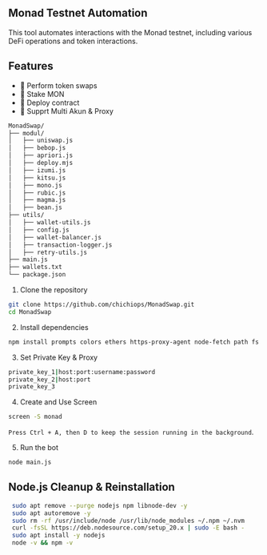 ## Monad Testnet Automation

This tool automates interactions with the Monad testnet, including various DeFi operations and token interactions.

## Features
- 💱 Perform token swaps
- 🏦 Stake MON
- 🦉 Deploy contract 
- 💎 Supprt Multi Akun & Proxy 

```bash
MonadSwap/
├── modul/
│   ├── uniswap.js
│   ├── bebop.js
│   ├── apriori.js
│   ├── deploy.mjs
│   ├── izumi.js
│   ├── kitsu.js
│   ├── mono.js
│   ├── rubic.js
│   ├── magma.js
│   ├── bean.js
├── utils/
│   ├── wallet-utils.js
│   ├── config.js
│   ├── wallet-balancer.js
│   ├── transaction-logger.js
│   ├── retry-utils.js
├── main.js
├── wallets.txt
└── package.json
```
1. Clone the repository
```bash
git clone https://github.com/chichiops/MonadSwap.git
cd MonadSwap
```

2. Install dependencies
```bash
npm install prompts colors ethers https-proxy-agent node-fetch path fs axios
```

3. Set Private Key & Proxy
```bash
private_key_1|host:port:username:password
private_key_2|host:port
private_key_3
```
4. Create and Use Screen
```bash
screen -S monad
```
`Press Ctrl + A, then D to keep the session running in the background`.

5. Run the bot
```bash
node main.js
```
## Node.js Cleanup & Reinstallation
```bash
 sudo apt remove --purge nodejs npm libnode-dev -y
 sudo apt autoremove -y
 sudo rm -rf /usr/include/node /usr/lib/node_modules ~/.npm ~/.nvm
 curl -fsSL https://deb.nodesource.com/setup_20.x | sudo -E bash -
 sudo apt install -y nodejs
 node -v && npm -v
```


